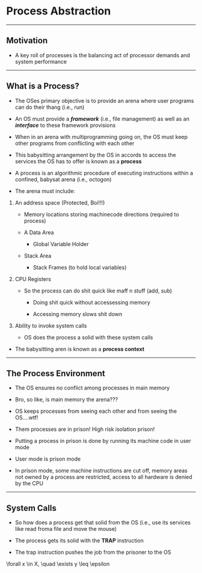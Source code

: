 # Process Abstraction

---

## Motivation

- A key roll of processes is the balancing act of processor demands and system performance

---

## What is a Process?

- The OSes primary objective is to provide an arena where user programs can do their thang (i.e., run)

- An OS must provide a **_framework_** (i.e., file management) as well as an **_interface_** to these framework provisions

- When in an arena with multiprogramming going on, the OS must keep other programs from conflicting with each other

- This babysitting arrangement by the OS in accords to access the services the OS has to offer is known as a **process**

- A process is an algorithmic procedure of executing instructions within a confined, babysat arena (i.e., octogon)

- The arena must include:

1. An address space (Protected, Boi!!!)

   - Memory locations storing machinecode directions (required to process)

   - A Data Area

      - Global Variable Holder

   - Stack Area

      - Stack Frames (to hold local variables)

2. CPU Registers

   - So the process can do shit quick like maff n stuff (add, sub)

      - Doing shit quick without accessessing memory

      - Accessing memory slows shit down

3. Ability to invoke system calls

   - OS does the process a solid with these system calls

- The babysitting aren is known as a **process context**

---

## The Process Environment

- The OS ensures no conflict among processes in main memory

- Bro, so like, is main memory the arena???

- OS keeps processes from seeing each other and from seeing the OS....wtf!

- Them processes are in prison! High risk isolation prison!

- Putting a process in prison is done by running its machine code in user mode

- User mode is prison mode

- In prison mode, some machine instructions are cut off, memory areas not owned by a process are restricted, access to all hardware is denied by the CPU

---

## System Calls

- So how does a process get that solid from the OS (i.e., use its services like read froma file and move the mouse)

- The process gets its solid with the **TRAP** instruction

- The trap instruction pushes the job from the prisoner to the OS

\forall x \in X, \quad \exists y \leq \epsilon
